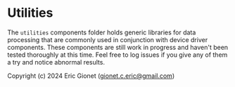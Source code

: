 # Utilities
The `utilities` components folder holds generic libraries for data processing that are commonly used in conjunction with device driver components.  These components are still work in progress and haven't been tested thoroughly at this time.  Feel free to log issues if you give any of them a try and notice abnormal results.



Copyright (c) 2024 Eric Gionet (gionet.c.eric@gmail.com)